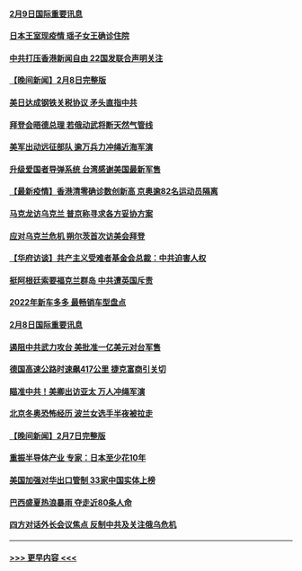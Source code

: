 #### [2月9日国际重要讯息](../pages/prog202/a103343616.md?t=02091950) 
#### [日本王室现疫情 瑶子女王确诊住院](../pages/prog202/a103343604.md?t=02091950) 
#### [中共打压香港新闻自由   22国发联合声明关注](../pages/prog202/a103343481.md?t=02091950) 
#### [【晚间新闻】2月8日完整版](../pages/prog202/a103343381.md?t=02091950) 
#### [美日达成钢铁关税协议 矛头直指中共](../pages/prog202/a103343161.md?t=02091950) 
#### [拜登会晤德总理 若俄动武将断天然气管线](../pages/prog202/a103343189.md?t=02091950) 
#### [美军出动远征部队 逾万兵力冲绳近海军演](../pages/prog202/a103343156.md?t=02091950) 
#### [升级爱国者导弹系统 台湾感谢美国最新军售](../pages/prog202/a103343145.md?t=02091950) 
#### [【最新疫情】香港清零确诊数创新高 京奥逾82名运动员隔离](../pages/prog202/a103343049.md?t=02091950) 
#### [马克龙访乌克兰 普京称寻求各方妥协方案](../pages/prog202/a103342954.md?t=02091950) 
#### [应对乌克兰危机 朔尔茨首次访美会拜登](../pages/prog202/a103342947.md?t=02091950) 
#### [【华府访谈】共产主义受难者基金会总裁：中共迫害人权](../pages/prog202/a103342930.md?t=02091950) 
#### [挺阿根廷索要福克兰群岛 中共遭英国斥责](../pages/prog202/a103342790.md?t=02091950) 
#### [2022年新车多多 最畅销车型盘点](../pages/prog202/a103342839.md?t=02091950) 
#### [2月8日国际重要讯息](../pages/prog202/a103342672.md?t=02091950) 
#### [遏阻中共武力攻台 美批准一亿美元对台军售](../pages/prog202/a103342662.md?t=02091950) 
#### [德国高速公路时速飙417公里 捷克富商引关切](../pages/prog202/a103342520.md?t=02091950) 
#### [瞄准中共！美卿出访亚太 万人冲绳军演](../pages/prog202/a103342575.md?t=02091950) 
#### [北京冬奥恐怖经历 波兰女选手半夜被拉走](../pages/prog202/a103342532.md?t=02091950) 
#### [【晚间新闻】2月7日完整版](../pages/prog202/a103342375.md?t=02091950) 
#### [重振半导体产业 专家：日本至少花10年](../pages/prog202/a103342468.md?t=02091950) 
#### [美国加强对华出口管制 33家中国实体上榜](../pages/prog202/a103342431.md?t=02091950) 
#### [巴西盛夏热浪暴雨 夺走近80条人命](../pages/prog202/a103342430.md?t=02091950) 
#### [四方对话外长会议焦点 反制中共及关注俄乌危机](../pages/prog202/a103342397.md?t=02091950) 

----
#### [ >>> 更早内容 <<< ](../indexes/prog202-earlier.md)

